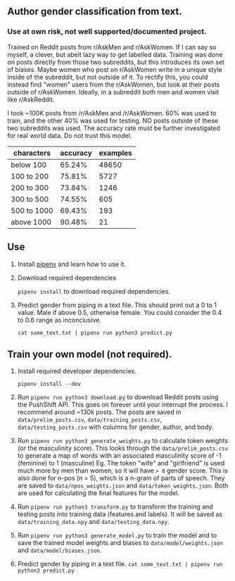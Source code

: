 
## Author gender classification from text.

### Use at own risk, not well supported/documented project.

Trained on Reddit posts from r/AskMen and r/AskWomen. If I can say so myself, a clever, but abeit lazy way to get labelled data. Training was done on posts directly from those two subreddits, but this introduces its own set of biases. Maybe women who post on r/AskWomen write in a unique style inside of the subreddit, but not outside of it. To rectify this, you could instead find "women" users from the r/AskWomen, but look at their posts outside of r/AskWomen. Ideally, in a subreddit both men and women visit like r/AskReddit. 

I took ~100K posts from /r/AskMen and /r/AskWomen. 60% was used to train, and the other 40% was used for testing. NO posts outside of these two subreddits was used. The accuracy rate must be further investigated for real world data. Do not trust this model. 

|characters|accuracy|examples|
|----|--------|--------|
|below 100|65.24%|48650|
|100 to 200|75.81%|5727|
|200 to 300|73.84%|1246|
|300 to 500|74.55%|605|
|500 to 1000|69.43%|193|
|above 1000|90.48%|21|

## Use 
1. Install [pipenv](https://github.com/pypa/pipenv) and learn how to use it. 
1. Download required dependencies

    `pipenv install` to download required dependencies. 
1. Predict gender from piping in a text file. This should print out a 0 to 1 value. Male if above 0.5, otherwise female. You could consider the 0.4 to 0.6 range as inconclusive. 

    `cat some_text.txt | pipenv run python3 predict.py`

## Train your own model (not required). 
1. Install required developer dependencies. 
    
    `pipenv install --dev`
1. Run `pipenv run python3 download.py` to download Reddit posts using the PushShift API. This goes on forever until your interrupt the process. I recommend around ~130k posts. The posts are saved in `data/prelim_posts.csv`, `data/training_posts.csv`, `data/testing_posts.csv` with columns for gender, author, and body. 
1. Run `pipenv run python3 generate_weights.py` to calculate token weights (or the masculinity score). This looks through the `data/prelim_posts.csv` to generate a map of words with an associated masculinity score of -1 (feminine) to 1 (masculine) Eg. The token "wife" and "girlfriend" is used much more by men than women, so it will have `> 0` gender score. This is also done for n-pos (n = 5), which is a n-gram of parts of speech. They are saved to `data/npos_weights.json` and `data/token_weights.json`. Both are used for calculating the final features for the model.
1. Run `pipenv run python3 transform.py` to transform the training and testing posts into training data (features and labels). It will be saved as `data/training_data.npy` and `data/testing_data.npy`. 
1. Run `pipenv run python3 generate_model.py` to train the model and to save the trained model weights and biases to `data/model/weights.json` and `data/model/biases.json`.
1. Predict gender by piping in a text file.
    `cat some_text.txt | pipenv run python3 predict.py`
